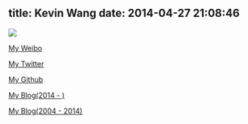 title: Kevin Wang
date: 2014-04-27 21:08:46
---

![](http://ww1.sinaimg.cn/mw690/6630a950jw9dzrm96e8iyj.jpg)

[My Weibo](http://weibo.com/wkevin27)

[My Twitter](http://twitter.com/wkevin27)

[My Github](http://github.com/wkevin)

[My Blog(2014 - )](http://wkevin.github.io)

[My Blog(2004 - 2014)](http://blog.csdn.net/kevin881)
